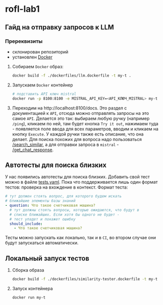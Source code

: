 # rofl-lab1

## Гайд на отправку запросов к LLM

### Пререквизиты
- склонирован репозиторий
- установлен [Docker](https://www.docker.com)

1) Собираем `Docker` образ:
    ```bash
    docker build -f ./dockerfiles/llm.dockerfile -t my-t .
    ```
2) Запускаем `Docker` контейнер
    ```bash
   # подставить API ключ mistral
    docker run -p 8100:8100 -e MISTRAL_API_KEY=<API_КЛЮЧ_MISTRAL> my-t
    ```
3) Переходим на http://localhost:8100/docs. Это раздел с документацией к `API`, отсюда можно отправлять
запросы на это самое `API`. Делается это так: выбираем любую ручку (например `/ping`), кликаем по ней, там
будет кнопка `Try it out`, нажимаем туда - появляется поле ввода для всех параметров, вводим и кликаем на кнопку
`Execute`. У каждой ручки также есть описание, что она делает. Для поиска похожих для вопроса надо пользоваться
[/search_similar](http://0.0.0.0:8100/docs#/Questions/api_search_similar_search_similar_post), а для отправки запроса
в `mistral` - [/get_chat_response](http://0.0.0.0:8100/docs#/Questions/api_get_chat_response_get_chat_response_post).

## Автотесты для поиска близких

У нас появились автотесты для поиска близких. Добавить свой тест можно
в файле [tests.yaml](/LLM/test/tests.yaml). Пока что поддерживается лишь
один формат тестов: проверка на вхождение в контекст.
Формат теста:

```yaml
# тут должен стоять вопрос, для которого будем искать
# ближайшие элементы базы знаний
- question: Что такое счетчиковая машина?
  # тут должны стоять вопросы, которые ожидаются, что будут в
  # списке ближайших. Если хотя бы одного не будет -
  # тест упадет и покажет ошибку
  should_include:
    - Что такое счетчиковая машина?

```

Тесты можно запускать как локально, так и в `CI`, во втором
случае они будут запускаться автоматически.

## Локальный запуск тестов

1) Сборка образа
   ```bash
   docker build -f ./dockerfiles/similarity-tester.dockerfile -t my-t .
   ```
2) Запуск контейнера
   ```bash
   docker run my-t
   ```
